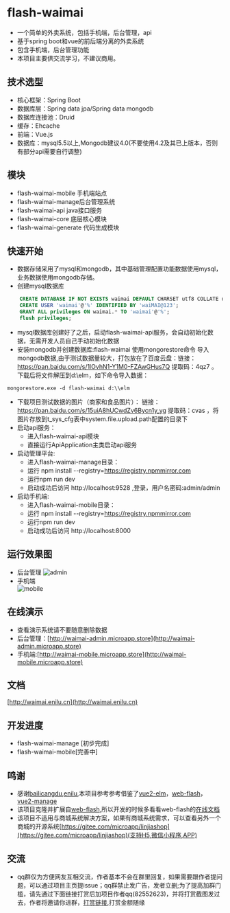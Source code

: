 # flash-waimai
- 一个简单的外卖系统，包括手机端，后台管理，api
- 基于spring boot和vue的前后端分离的外卖系统
- 包含手机端，后台管理功能
- 本项目主要供交流学习，不建议商用。
## 技术选型
- 核心框架：Spring Boot
- 数据库层：Spring data jpa/Spring data mongodb
- 数据库连接池：Druid
- 缓存：Ehcache
- 前端：Vue.js
- 数据库：mysql5.5以上,Mongodb建议4.0(不要使用4.2及其已上版本，否则有部分api需要自行调整)

## 模块
- flash-waimai-mobile 手机端站点
- flash-waimai-manage后台管理系统
- flash-waimai-api java接口服务
- flash-waimai-core 底层核心模块
- flash-waimai-generate 代码生成模块

## 快速开始
- 数据存储采用了mysql和mongodb，其中基础管理配置功能数据使用mysql，业务数据使用mongodb存储。
- 创建mysql数据库
```sql
    CREATE DATABASE IF NOT EXISTS waimai DEFAULT CHARSET utf8 COLLATE utf8_general_ci; 
    CREATE USER 'waimai'@'%' IDENTIFIED BY 'waiMAI@123';
    GRANT ALL privileges ON waimai.* TO 'waimai'@'%';
    flush privileges;
```
- mysql数据库创建好了之后，启动flash-waimai-api服务，会自动初始化数据，无需开发人员自己手动初始化数据
- 安装mongodb并创建数据库:flash-waimai
使用mongorestore命令  导入mongodb数据,由于测试数据量较大，打包放在了百度云盘：链接：https://pan.baidu.com/s/1lOvhN1-Y1M0-FZAwGHus7Q  提取码：4qz7 。下载后将文件解压到d:\\elm，如下命令导入数据：
                                              
```
mongorestore.exe -d flash-waimai d:\\elm
```
- 下载项目测试数据的图片（商家和食品图片）： 链接：https://pan.baidu.com/s/15uiA8hUCwdZv6Bycn1y_yg 提取码：cvas   ，将图片存放到t_sys_cfg表中system.file.upload.path配置的目录下
- 启动api服务：
    - 进入flash-waimai-api模块
    - 直接运行ApiApplication主类启动api服务
- 启动管理平台:
    - 进入flash-waimai-manage目录：
    - 运行 npm install --registry=https://registry.npmmirror.com
    - 运行npm run dev
    - 启动成功后访问 http://localhost:9528 ,登录，用户名密码:admin/admin
- 启动手机端:
    - 进入flash-waimai-mobile目录：    
    - 运行 npm install --registry=https://registry.npmmirror.com
    - 运行npm run dev
    - 启动成功后访问 http://localhost:8000

## 运行效果图
- 后台管理
![admin](doc/admin.gif)
- 手机端    
![mobile](doc/mobile.gif)

## 在线演示
- 查看演示系统请不要随意删除数据
- 后台管理：[http://waimai-admin.microapp.store](http://waimai-admin.microapp.store)
- 手机端:[http://waimai-mobile.microapp.store](http://waimai-mobile.microapp.store)

## 文档
[http://waimai.enilu.cn](http://waimai.enilu.cn)
## 开发进度
- flash-waimai-manage [初步完成]
- flash-waimai-mobile[完善中]

## 鸣谢
- 感谢[bailicangdu](https://github.com/bailicangdu),[enilu](https://github.com/enilu),本项目参考参考借鉴了[vue2-elm](https://github.com/bailicangdu/vue2-elm)，[web-flash](https://github.com/enilu/web-flash)，[vue2-manage](https://github.com/bailicangdu/vue2-manage)
- 该项目克隆并扩展自[web-flash](https://github.com/enilu/web-flash),所以开发的时候多看看web-flash的[在线文档](http://enilu.gitee.io/web-flash)
- 该项目不适用与商城系统解决方案，如果有商城系统需求，可以查看另外一个商城的开源系统[https://gitee.com/microapp/linjiashop](https://gitee.com/microapp/linjiashop)(支持H5,微信小程序,APP)

## 交流
- qq群仅为方便网友互相交流，作者基本不会在群里回复，如果需要跟作者提问题，可以通过项目主页提issue；qq群禁止发广告，发者立删;为了提高加群门槛，请先通过下面链接打赏后加项目作者qq(82552623)，并将打赏截图发过去，作者将邀请你进群，[打赏链接](http://waimai.enilu.cn/waimai/donate.html),打赏金额随缘


